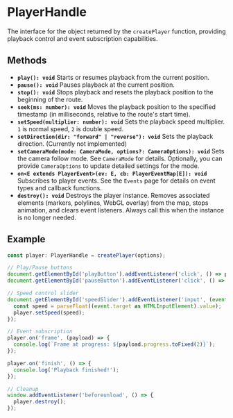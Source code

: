 # PlayerHandle

The interface for the object returned by the `createPlayer` function, providing playback control and event subscription capabilities.

## Methods

*   **`play(): void`**
    Starts or resumes playback from the current position.
*   **`pause(): void`**
    Pauses playback at the current position.
*   **`stop(): void`**
    Stops playback and resets the playback position to the beginning of the route.
*   **`seek(ms: number): void`**
    Moves the playback position to the specified timestamp (in milliseconds, relative to the route's start time).
*   **`setSpeed(multiplier: number): void`**
    Sets the playback speed multiplier. `1` is normal speed, `2` is double speed.
*   **`setDirection(dir: "forward" | "reverse"): void`**
    Sets the playback direction. (Currently not implemented)
*   **`setCameraMode(mode: CameraMode, options?: CameraOptions): void`**
    Sets the camera follow mode. See `CameraMode` for details. Optionally, you can provide `CameraOptions` to update detailed settings for the mode.
*   **`on<E extends PlayerEvent>(ev: E, cb: PlayerEventMap[E]): void`**
    Subscribes to player events. See the `Events` page for details on event types and callback functions.
*   **`destroy(): void`**
    Destroys the player instance. Removes associated elements (markers, polylines, WebGL overlay) from the map, stops animation, and clears event listeners. Always call this when the instance is no longer needed.

## Example

```typescript
const player: PlayerHandle = createPlayer(options);

// Play/Pause buttons
document.getElementById('playButton').addEventListener('click', () => player.play());
document.getElementById('pauseButton').addEventListener('click', () => player.pause());

// Speed control slider
document.getElementById('speedSlider').addEventListener('input', (event) => {
  const speed = parseFloat((event.target as HTMLInputElement).value);
  player.setSpeed(speed);
});

// Event subscription
player.on('frame', (payload) => {
  console.log(`Frame at progress: ${payload.progress.toFixed(2)}`);
});

player.on('finish', () => {
  console.log('Playback finished!');
});

// Cleanup
window.addEventListener('beforeunload', () => {
  player.destroy();
});
``` 